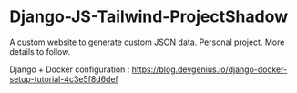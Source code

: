 # Django-JS-Tailwind-ProjectShadow
A custom website to generate custom JSON data. Personal project. More details to follow.

Django + Docker configuration : https://blog.devgenius.io/django-docker-setup-tutorial-4c3e5f8d6def
